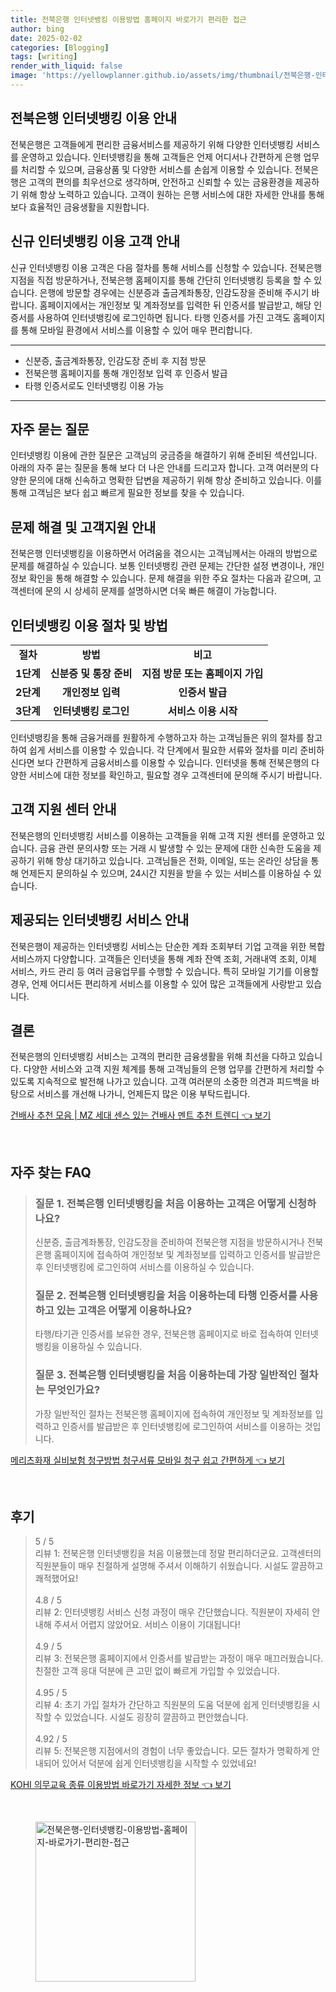 ```yaml
---
title: 전북은행 인터넷뱅킹 이용방법 홈페이지 바로가기 편리한 접근
author: bing
date: 2025-02-02
categories: [Blogging]
tags: [writing]
render_with_liquid: false
image: 'https://yellowplanner.github.io/assets/img/thumbnail/전북은행-인터넷뱅킹-이용방법-홈페이지-바로가기-편리한-접근.webp'
---
```



<h2 id='인터넷뱅킹_이용_안내'>전북은행 인터넷뱅킹 이용 안내</h2>

<p>전북은행은 고객들에게 편리한 금융서비스를 제공하기 위해 다양한 인터넷뱅킹 서비스를 운영하고 있습니다. 인터넷뱅킹을 통해 고객들은 언제 어디서나 간편하게 은행 업무를 처리할 수 있으며, 금융상품 및 다양한 서비스를 손쉽게 이용할 수 있습니다. 전북은행은 고객의 편의를 최우선으로 생각하며, 안전하고 신뢰할 수 있는 금융환경을 제공하기 위해 항상 노력하고 있습니다. 고객이 원하는 은행 서비스에 대한 자세한 안내를 통해 보다 효율적인 금융생활을 지원합니다.</p>

<h2 id='신규_고객_안내'>신규 인터넷뱅킹 이용 고객 안내</h2>

<p>신규 인터넷뱅킹 이용 고객은 다음 절차를 통해 서비스를 신청할 수 있습니다. 전북은행 지점을 직접 방문하거나, 전북은행 홈페이지를 통해 간단히 인터넷뱅킹 등록을 할 수 있습니다. 은행에 방문할 경우에는 신분증과 출금계좌통장, 인감도장을 준비해 주시기 바랍니다. 홈페이지에서는 개인정보 및 계좌정보를 입력한 뒤 인증서를 발급받고, 해당 인증서를 사용하여 인터넷뱅킹에 로그인하면 됩니다. 타행 인증서를 가진 고객도 홈페이지를 통해 모바일 환경에서 서비스를 이용할 수 있어 매우 편리합니다.</p>

<hr />

<ul>
    <li>신분증, 출금계좌통장, 인감도장 준비 후 지점 방문</li>
    <li>전북은행 홈페이지를 통해 개인정보 입력 후 인증서 발급</li>
    <li>타행 인증서로도 인터넷뱅킹 이용 가능</li>
</ul>

<hr />

<h2 id='자주_묻는_질문'>자주 묻는 질문</h2>

<p>인터넷뱅킹 이용에 관한 질문은 고객님의 궁금증을 해결하기 위해 준비된 섹션입니다. 아래의 자주 묻는 질문을 통해 보다 더 나은 안내를 드리고자 합니다. 고객 여러분의 다양한 문의에 대해 신속하고 명확한 답변을 제공하기 위해 항상 준비하고 있습니다. 이를 통해 고객님은 보다 쉽고 빠르게 필요한 정보를 찾을 수 있습니다.</p>

<h2 id='문제_해결_안내'>문제 해결 및 고객지원 안내</h2>

<p>전북은행 인터넷뱅킹을 이용하면서 어려움을 겪으시는 고객님께서는 아래의 방법으로 문제를 해결하실 수 있습니다. 보통 인터넷뱅킹 관련 문제는 간단한 설정 변경이나, 개인 정보 확인을 통해 해결할 수 있습니다. 문제 해결을 위한 주요 절차는 다음과 같으며, 고객센터에 문의 시 상세히 문제를 설명하시면 더욱 빠른 해결이 가능합니다.</p>

<h2 id='이용_절차_및_방법'>인터넷뱅킹 이용 절차 및 방법</h2>

<table>
    <tr>
        <td style="text-align: center; height: 17px;"><b>절차</b></td>
        <td style="text-align: center; height: 17px;"><b>방법</b></td>
        <td style="text-align: center; height: 17px;"><b>비고</b></td>
    </tr>
    <tr>
        <td style="text-align: center; height: 17px;"><b>1단계</b></td>
        <td style="text-align: center; height: 17px;"><b>신분증 및 통장 준비</b></td>
        <td style="text-align: center; height: 17px;"><b>지점 방문 또는 홈페이지 가입</b></td>
    </tr>
    <tr>
        <td style="text-align: center; height: 17px;"><b>2단계</b></td>
        <td style="text-align: center; height: 17px;"><b>개인정보 입력</b></td>
        <td style="text-align: center; height: 17px;"><b>인증서 발급</b></td>
    </tr>
    <tr>
        <td style="text-align: center; height: 17px;"><b>3단계</b></td>
        <td style="text-align: center; height: 17px;"><b>인터넷뱅킹 로그인</b></td>
        <td style="text-align: center; height: 17px;"><b>서비스 이용 시작</b></td>
    </tr>
</table>

<p>인터넷뱅킹을 통해 금융거래를 원활하게 수행하고자 하는 고객님들은 위의 절차를 참고하여 쉽게 서비스를 이용할 수 있습니다. 각 단계에서 필요한 서류와 절차를 미리 준비하신다면 보다 간편하게 금융서비스를 이용할 수 있습니다. 인터넷을 통해 전북은행의 다양한 서비스에 대한 정보를 확인하고, 필요할 경우 고객센터에 문의해 주시기 바랍니다.</p>

<h2 id='고객_지원_센터'>고객 지원 센터 안내</h2>

<p>전북은행의 인터넷뱅킹 서비스를 이용하는 고객들을 위해 고객 지원 센터를 운영하고 있습니다. 금융 관련 문의사항 또는 거래 시 발생할 수 있는 문제에 대한 신속한 도움을 제공하기 위해 항상 대기하고 있습니다. 고객님들은 전화, 이메일, 또는 온라인 상담을 통해 언제든지 문의하실 수 있으며, 24시간 지원을 받을 수 있는 서비스를 이용하실 수 있습니다.</p>

<h2 id='서비스_안내'>제공되는 인터넷뱅킹 서비스 안내</h2>

<p>전북은행이 제공하는 인터넷뱅킹 서비스는 단순한 계좌 조회부터 기업 고객을 위한 복합 서비스까지 다양합니다. 고객들은 인터넷을 통해 계좌 잔액 조회, 거래내역 조회, 이체 서비스, 카드 관리 등 여러 금융업무를 수행할 수 있습니다. 특히 모바일 기기를 이용할 경우, 언제 어디서든 편리하게 서비스를 이용할 수 있어 많은 고객들에게 사랑받고 있습니다.</p>

<h2 id='결론'>결론</h2>

<p>전북은행의 인터넷뱅킹 서비스는 고객의 편리한 금융생활을 위해 최선을 다하고 있습니다. 다양한 서비스와 고객 지원 체계를 통해 고객님들의 은행 업무를 간편하게 처리할 수 있도록 지속적으로 발전해 나가고 있습니다. 고객 여러분의 소중한 의견과 피드백을 바탕으로 서비스를 개선해 나가니, 언제든지 많은 이용 부탁드립니다.</p>


<p><a class="click-button" title="건배사 추천 모음 | MZ 세대 센스 있는 건배사 멘트 추천 트렌디" href="https://yellowplanner.github.io/posts/%EA%B1%B4%EB%B0%B0%EC%82%AC-%EC%B6%94%EC%B2%9C-%EB%AA%A8%EC%9D%8C-MZ-%EC%84%B8%EB%8C%80-%EC%84%BC%EC%8A%A4-%EC%9E%88%EB%8A%94-%EA%B1%B4%EB%B0%B0%EC%82%AC-%EB%A9%98%ED%8A%B8-%EC%B6%94%EC%B2%9C-%ED%8A%B8%EB%A0%8C%EB%94%94/" rel="dofollow">건배사 추천 모음 | MZ 세대 센스 있는 건배사 멘트 추천 트렌디 👈 보기</a></p><br>
<h2 id='자주_찾는_FAQ'>자주 찾는 FAQ</h2>
<div itemscope="" itemtype="https://schema.org/FAQPage"> 
<blockquote> 
<div itemscope="" itemprop="mainEntity" itemtype="https://schema.org/Question"> 
<h3 itemprop="name">질문 1. 전북은행 인터넷뱅킹을 처음 이용하는 고객은 어떻게 신청하나요?</h3> 
<div itemscope="" itemprop="acceptedAnswer" itemtype="https://schema.org/Answer"> 
<span itemprop="text"> 
<p>신분증, 출금계좌통장, 인감도장을 준비하여 전북은행 지점을 방문하시거나 전북은행 홈페이지에 접속하여 개인정보 및 계좌정보를 입력하고 인증서를 발급받은 후 인터넷뱅킹에 로그인하여 서비스를 이용하실 수 있습니다.</p> 
</span> 
</div> 
</div> 

<div itemscope="" itemprop="mainEntity" itemtype="https://schema.org/Question"> 
<h3 itemprop="name">질문 2. 전북은행 인터넷뱅킹을 처음 이용하는데 타행 인증서를 사용하고 있는 고객은 어떻게 이용하나요?</h3> 
<div itemscope="" itemprop="acceptedAnswer" itemtype="https://schema.org/Answer"> 
<span itemprop="text"> 
<p>타행/타기관 인증서를 보유한 경우, 전북은행 홈페이지로 바로 접속하여 인터넷뱅킹을 이용하실 수 있습니다.</p> 
</span> 
</div> 
</div> 

<div itemscope="" itemprop="mainEntity" itemtype="https://schema.org/Question"> 
<h3 itemprop="name">질문 3. 전북은행 인터넷뱅킹을 처음 이용하는데 가장 일반적인 절차는 무엇인가요?</h3> 
<div itemscope="" itemprop="acceptedAnswer" itemtype="https://schema.org/Answer"> 
<span itemprop="text"> 
<p>가장 일반적인 절차는 전북은행 홈페이지에 접속하여 개인정보 및 계좌정보를 입력하고 인증서를 발급받은 후 인터넷뱅킹에 로그인하여 서비스를 이용하는 것입니다.</p> 
</span> 
</div> 
</div> 

</blockquote> 
</div>
<p><a class="click-button" title="메리츠화재 실비보험 청구방법 청구서류 모바일 청구 쉽고 간편하게" href="https://yellowplanner.github.io/posts/%EB%A9%94%EB%A6%AC%EC%B8%A0%ED%99%94%EC%9E%AC-%EC%8B%A4%EB%B9%84%EB%B3%B4%ED%97%98-%EC%B2%AD%EA%B5%AC%EB%B0%A9%EB%B2%95-%EC%B2%AD%EA%B5%AC%EC%84%9C%EB%A5%98-%EB%AA%A8%EB%B0%94%EC%9D%BC-%EC%B2%AD%EA%B5%AC-%EC%89%BD%EA%B3%A0-%EA%B0%84%ED%8E%B8%ED%95%98%EA%B2%8C/" rel="dofollow">메리츠화재 실비보험 청구방법 청구서류 모바일 청구 쉽고 간편하게 👈 보기</a></p><br>
<h2 id='후기'>후기</h2>
<div itemscope itemtype="https://schema.org/Product">
  <blockquote>
  <div itemprop="review" itemscope itemtype="https://schema.org/Review">
      <div itemprop="reviewRating" itemscope itemtype="https://schema.org/Rating"> <span itemprop="ratingValue">5</span> / <span itemprop="bestRating">5</span> </div>
      <span itemprop="reviewBody">리뷰 1: 전북은행 인터넷뱅킹을 처음 이용했는데 정말 편리하더군요. 고객센터의 직원분들이 매우 친절하게 설명해 주셔서 이해하기 쉬웠습니다. 시설도 깔끔하고 쾌적했어요!</span>
  </div>
  <br>
  <div itemprop="review" itemscope itemtype="https://schema.org/Review">
      <div itemprop="reviewRating" itemscope itemtype="https://schema.org/Rating"> <span itemprop="ratingValue">4.8</span> / <span itemprop="bestRating">5</span> </div>
      <span itemprop="reviewBody">리뷰 2: 인터넷뱅킹 서비스 신청 과정이 매우 간단했습니다. 직원분이 자세히 안내해 주셔서 어렵지 않았어요. 서비스 이용이 기대됩니다!</span>
  </div>
  <br>
  <div itemprop="review" itemscope itemtype="https://schema.org/Review">
      <div itemprop="reviewRating" itemscope itemtype="https://schema.org/Rating"> <span itemprop="ratingValue">4.9</span> / <span itemprop="bestRating">5</span> </div>
      <span itemprop="reviewBody">리뷰 3: 전북은행 홈페이지에서 인증서를 발급받는 과정이 매우 매끄러웠습니다. 친절한 고객 응대 덕분에 큰 고민 없이 빠르게 가입할 수 있었습니다.</span>
  </div>
  <br>
  <div itemprop="review" itemscope itemtype="https://schema.org/Review">
      <div itemprop="reviewRating" itemscope itemtype="https://schema.org/Rating"> <span itemprop="ratingValue">4.95</span> / <span itemprop="bestRating">5</span> </div>
      <span itemprop="reviewBody">리뷰 4: 초기 가입 절차가 간단하고 직원분의 도움 덕분에 쉽게 인터넷뱅킹을 시작할 수 있었습니다. 시설도 굉장히 깔끔하고 편안했습니다.</span>
  </div>
  <br>
  <div itemprop="review" itemscope itemtype="https://schema.org/Review">
      <div itemprop="reviewRating" itemscope itemtype="https://schema.org/Rating"> <span itemprop="ratingValue">4.92</span> / <span itemprop="bestRating">5</span> </div>
      <span itemprop="reviewBody">리뷰 5: 전북은행 지점에서의 경험이 너무 좋았습니다. 모든 절차가 명확하게 안내되어 있어서 덕분에 쉽게 인터넷뱅킹을 시작할 수 있었네요!</span>
  </div>
  </blockquote>
</div>
<p><a class="click-button" title="KOHI 의무교육 종류 이용방법 바로가기 자세한 정보" href="https://yellowplanner.github.io/posts/KOHI-%EC%9D%98%EB%AC%B4%EA%B5%90%EC%9C%A1-%EC%A2%85%EB%A5%98-%EC%9D%B4%EC%9A%A9%EB%B0%A9%EB%B2%95-%EB%B0%94%EB%A1%9C%EA%B0%80%EA%B8%B0-%EC%9E%90%EC%84%B8%ED%95%9C-%EC%A0%95%EB%B3%B4/" rel="dofollow">KOHI 의무교육 종류 이용방법 바로가기 자세한 정보 👈 보기</a></p><br>
<figure class="image"><img src="https://yellowplanner.github.io/assets/img/thumbnail/전북은행-인터넷뱅킹-이용방법-홈페이지-바로가기-편리한-접근.webp" alt="전북은행-인터넷뱅킹-이용방법-홈페이지-바로가기-편리한-접근" width="256" height="256"></figure>